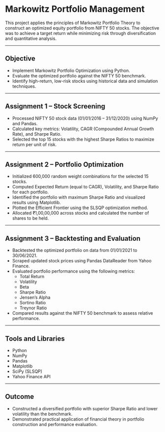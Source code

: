 # Markowitz Portfolio Management

This project applies the principles of Markowitz Portfolio Theory to construct an optimized equity portfolio from NIFTY 50 stocks. The objective was to achieve a target return while minimizing risk through diversification and quantitative analysis.

---

## Objective

- Implement Markowitz Portfolio Optimization using Python.
- Evaluate the optimized portfolio against the NIFTY 50 benchmark.
- Identify high-return, low-risk stocks using historical data and simulation techniques.

---

## Assignment 1 – Stock Screening

- Processed NIFTY 50 stock data (01/01/2016 – 31/12/2020) using NumPy and Pandas.
- Calculated key metrics: Volatility, CAGR (Compounded Annual Growth Rate), and Sharpe Ratio.
- Selected the top 15 stocks with the highest Sharpe Ratios to maximize return per unit of risk.

---

## Assignment 2 – Portfolio Optimization

- Initialized 600,000 random weight combinations for the selected 15 stocks.
- Computed Expected Return (equal to CAGR), Volatility, and Sharpe Ratio for each portfolio.
- Identified the portfolio with maximum Sharpe Ratio and visualized results using Matplotlib.
- Plotted the Efficient Frontier using the SLSQP optimization method.
- Allocated ₹1,00,00,000 across stocks and calculated the number of shares to be held.

---

## Assignment 3 – Backtesting and Evaluation

- Backtested the optimized portfolio on data from 01/01/2021 to 30/06/2021.
- Scraped updated stock prices using Pandas DataReader from Yahoo Finance.
- Evaluated portfolio performance using the following metrics:
  - Total Return
  - Volatility
  - Beta
  - Sharpe Ratio
  - Jensen’s Alpha
  - Sortino Ratio
  - Treynor Ratio
- Compared results against the NIFTY 50 benchmark to assess relative performance.

---

## Tools and Libraries

- Python
- NumPy
- Pandas
- Matplotlib
- SciPy (SLSQP)
- Yahoo Finance API

---

## Outcome

- Constructed a diversified portfolio with superior Sharpe Ratio and lower volatility than the benchmark.
- Demonstrated practical application of financial theory in portfolio construction and performance evaluation.

